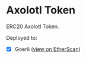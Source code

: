 # Axolotl Token

ERC20 Axolotl Token.

Deployed to:
- [x] Goerli ([view on EtherScan](https://goerli.etherscan.io/address/0x1d75a6cc2bd8f9dff91acebf7c1b3b92b0a78d84))